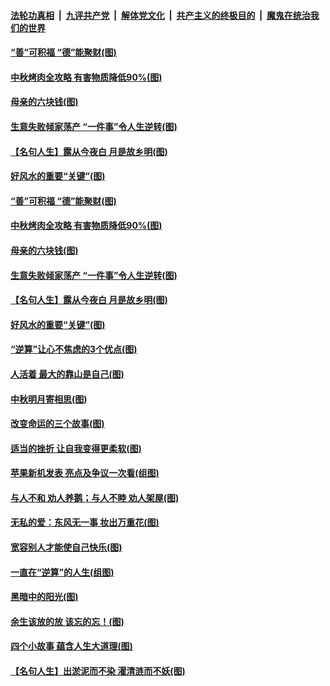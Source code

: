 ####  [法轮功真相](../../../../basic/blob/master/README.md?t=09131526) &nbsp;|&nbsp; [九评共产党](../../../../9ping.md/blob/master/README.md?t=09131526) &nbsp;|&nbsp; [解体党文化](../../../../jtdwh.md/blob/master/README.md?t=09131526)  &nbsp;|&nbsp; [共产主义的终极目的](../../../../gczydzjmd.md/blob/master/README.md?t=09131526) &nbsp;|&nbsp; [魔鬼在统治我们的世界](../../../../mgztzwmdsj.md/blob/master/README.md?t=09131526) 

#### [“善”可积福 “德”能聚财(图)](../pages/p8/906906.md?t=09131526) 

#### [中秋烤肉全攻略 有害物质降低90%(图)](../pages/p8/907227.md?t=09131526) 

#### [母亲的六块钱(图)](../pages/p8/907107.md?t=09131526) 

#### [生意失败倾家荡产 “一件事”令人生逆转(图)](../pages/p8/907101.md?t=09131526) 

#### [【名句人生】露从今夜白 月是故乡明(图)](../pages/p8/906558.md?t=09131526) 

#### [好风水的重要“关键”(图)](../pages/p8/907087.md?t=09131526) 

#### [“善”可积福 “德”能聚财(图)](../pages/p8/906906.md?t=09131526) 

#### [中秋烤肉全攻略 有害物质降低90%(图)](../pages/p8/907227.md?t=09131526) 

#### [母亲的六块钱(图)](../pages/p8/907107.md?t=09131526) 

#### [生意失败倾家荡产 “一件事”令人生逆转(图)](../pages/p8/907101.md?t=09131526) 

#### [【名句人生】露从今夜白 月是故乡明(图)](../pages/p8/906558.md?t=09131526) 

#### [好风水的重要“关键”(图)](../pages/p8/907087.md?t=09131526) 

#### [“逆算”让心不焦虑的3个优点(图)](../pages/p8/907070.md?t=09131526) 

#### [人活着 最大的靠山是自己(图)](../pages/p8/906329.md?t=09131526) 

#### [中秋明月寄相思(图)](../pages/p8/906932.md?t=09131526) 

#### [改变命运的三个故事(图)](../pages/p8/906257.md?t=09131526) 

#### [适当的挫折 让自我变得更柔软(图)](../pages/p8/906984.md?t=09131526) 

#### [苹果新机发表 亮点及争议一次看(组图)](../pages/p8/906967.md?t=09131526) 

#### [与人不和 劝人养鹅；与人不睦 劝人架屋(图)](../pages/p8/906905.md?t=09131526) 

#### [无私的爱：东风无一事 妆出万重花(图)](../pages/p8/906862.md?t=09131526) 

#### [宽容别人才能使自己快乐(图)](../pages/p8/906553.md?t=09131526) 

#### [一直在“逆算”的人生(组图)](../pages/p8/906796.md?t=09131526) 

#### [黑暗中的阳光(图)](../pages/p8/904616.md?t=09131526) 

#### [余生该放的放 该忘的忘！(图)](../pages/p8/906090.md?t=09131526) 

#### [四个小故事 蕴含人生大道理(图)](../pages/p8/906252.md?t=09131526) 

#### [【名句人生】出淤泥而不染 濯清涟而不妖(图)](../pages/p8/906444.md?t=09131526) 

